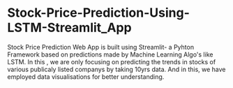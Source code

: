 # Stock-Price-Prediction-Using-LSTM-Streamlit_App
Stock Price Prediction Web App is built using Streamlit- a Pyhton Framework based on predictions made by Machine Learning Algo's like LSTM.
In this , we are only focusing on predicting the trends in stocks of various publicaly listed companys by taking 10yrs data.
And in this, we have employed data visualisations for better understanding.
